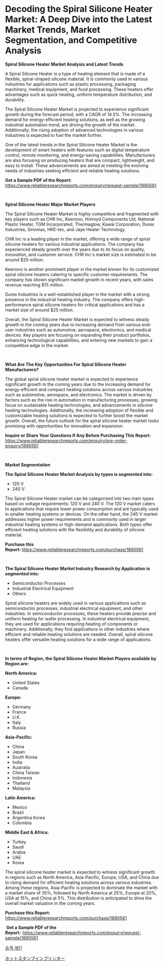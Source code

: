 <p><h1>Decoding the Spiral Silicone Heater Market: A Deep Dive into the Latest Market Trends, Market Segmentation, and Competitive Analysis</h1></p><p><strong>Spiral Silicone Heater Market Analysis and Latest Trends</strong></p>
<p><p>A Spiral Silicone Heater is a type of heating element that is made of a flexible, spiral-shaped silicone material. It is commonly used in various industries for applications such as plastic processing, packaging machinery, medical equipment, and food processing. These heaters offer advantages such as quick heating, uniform temperature distribution, and durability.</p><p>The Spiral Silicone Heater Market is projected to experience significant growth during the forecast period, with a CAGR of 14.5%. The increasing demand for energy-efficient heating solutions, as well as the growing industrial automation trend, are driving the growth of the market. Additionally, the rising adoption of advanced technologies in various industries is expected to fuel the market further.</p><p>One of the latest trends in the Spiral Silicone Heater Market is the development of smart heaters with features such as digital temperature control, remote monitoring, and energy-saving capabilities. Manufacturers are also focusing on producing heaters that are compact, lightweight, and easy to install. These advancements are aimed at meeting the evolving needs of industries seeking efficient and reliable heating solutions.</p></p>
<p><strong>Get a Sample PDF of the Report:&nbsp;</strong> <a href="https://www.reliableresearchreports.com/enquiry/request-sample/1890561">https://www.reliableresearchreports.com/enquiry/request-sample/1890561</a></p>
<p>&nbsp;</p>
<p><strong>Spiral Silicone Heater Major Market Players</strong></p>
<p><p>The Spiral Silicone Heater Market is highly competitive and fragmented with key players such as CHR Inc, Keenovo, Holroyd Components Ltd, National Plastic Heater, TGM Incorporated, Thermaglow, Kawai Corporation, Durex Industries, Sinomas, HKE-tec, and Jaye Heater Technology.</p><p>CHR Inc is a leading player in the market, offering a wide range of spiral silicone heaters for various industrial applications. The company has experienced steady growth over the years due to its focus on quality, innovation, and customer service. CHR Inc's market size is estimated to be around $20 million.</p><p>Keenovo is another prominent player in the market known for its customized spiral silicone heaters catering to specific customer requirements. The company has shown significant market growth in recent years, with sales revenue reaching $15 million.</p><p>Durex Industries is a well-established player in the market with a strong presence in the industrial heating industry. The company offers high-performance spiral silicone heaters for critical applications and has a market size of around $25 million.</p><p>Overall, the Spiral Silicone Heater Market is expected to witness steady growth in the coming years due to increasing demand from various end-user industries such as automotive, aerospace, electronics, and medical devices. Key players are focusing on expanding their product portfolios, enhancing technological capabilities, and entering new markets to gain a competitive edge in the market.</p></p>
<p>&nbsp;</p>
<p><strong>What Are The Key Opportunities For Spiral Silicone Heater Manufacturers?</strong></p>
<p><p>The global spiral silicone heater market is expected to experience significant growth in the coming years due to the increasing demand for energy-efficient and compact heating solutions across various industries such as automotive, aerospace, and electronics. The market is driven by factors such as the rise in automation in manufacturing processes, growing focus on sustainable heating technologies, and advancements in silicone heating technologies. Additionally, the increasing adoption of flexible and customizable heating solutions is expected to further boost the market growth. Overall, the future outlook for the spiral silicone heater market looks promising with opportunities for innovation and expansion.</p></p>
<p><strong>Inquire or Share Your Questions If Any Before Purchasing This Report:</strong> <a href="https://www.reliableresearchreports.com/enquiry/pre-order-enquiry/1890561">https://www.reliableresearchreports.com/enquiry/pre-order-enquiry/1890561</a></p>
<p>&nbsp;</p>
<p><strong>Market Segmentation</strong></p>
<p><strong>The Spiral Silicone Heater Market Analysis by types is segmented into:</strong></p>
<p><ul><li>120 V</li><li>240 V</li></ul></p>
<p><p>The Spiral Silicone Heater market can be categorized into two main types based on voltage requirements: 120 V and 240 V. The 120 V market caters to applications that require lower power consumption and are typically used in smaller heating systems or devices. On the other hand, the 240 V market addresses higher power requirements and is commonly used in larger industrial heating systems or high-demand applications. Both types offer efficient heating solutions with the flexibility and durability of silicone material.</p></p>
<p><strong>Purchase this Report:&nbsp;</strong><a href="https://www.reliableresearchreports.com/purchase/1890561">https://www.reliableresearchreports.com/purchase/1890561</a></p>
<p>&nbsp;</p>
<p><strong>The Spiral Silicone Heater Market Industry Research by Application is segmented into:</strong></p>
<p><ul><li>Semiconductor Processes</li><li>Industrial Electrical Equipment</li><li>Others</li></ul></p>
<p><p>Spiral silicone heaters are widely used in various applications such as semiconductor processes, industrial electrical equipment, and other industries. In semiconductor processes, these heaters provide precise and uniform heating for wafer processing. In industrial electrical equipment, they are used for applications requiring heating of components or machinery. Additionally, they find applications in other industries where efficient and reliable heating solutions are needed. Overall, spiral silicone heaters offer versatile heating solutions for a wide range of applications.</p></p>
<p>&nbsp;</p>
<p><strong>In terms of Region, the Spiral Silicone Heater Market Players available by Region are:</strong></p>
<p>
    <p> <strong> North America: </strong>
        <ul>
            <li>United States</li>
            <li>Canada</li>
        </ul>
        </p> 
    <p> <strong> Europe: </strong>
        <ul>
            <li>Germany</li>
            <li>France</li>
            <li>U.K.</li>
            <li>Italy</li>
            <li>Russia</li>
        </ul>
        </p> 
    <p> <strong> Asia-Pacific: </strong>
        <ul>
            <li>China</li>
            <li>Japan</li>
            <li>South Korea</li>
            <li>India</li>
            <li>Australia</li>
            <li>China Taiwan</li>
            <li>Indonesia</li>
            <li>Thailand</li>
            <li>Malaysia</li>
        </ul>
        </p> 
    <p> <strong> Latin America: </strong>
        <ul>
            <li>Mexico</li>
            <li>Brazil</li>
            <li>Argentina Korea</li>
            <li>Colombia</li>
        </ul>
        </p> 
    <p> <strong> Middle East & Africa: </strong>
        <ul>
            <li>Turkey</li>
            <li>Saudi</li>
            <li>Arabia</li>
            <li>UAE</li>
            <li>Korea</li>
        </ul>
    </p>
    </p>
<p><p>The spiral silicone heater market is expected to witness significant growth in regions such as North America, Asia-Pacific, Europe, USA, and China due to rising demand for efficient heating solutions across various industries. Among these regions, Asia-Pacific is projected to dominate the market with a market share of 35%, followed by North America at 25%, Europe at 20%, USA at 15%, and China at 5%. This distribution is anticipated to drive the overall market valuation in the coming years.</p></p>
<p><strong>Purchase this Report: </strong><a href="https://www.reliableresearchreports.com/purchase/1890561">https://www.reliableresearchreports.com/purchase/1890561</a></p>
<p>&nbsp;<strong>Get a Sample PDF of the Report:&nbsp;&nbsp;</strong><a href="https://www.reliableresearchreports.com/enquiry/request-sample/1890561">https://www.reliableresearchreports.com/enquiry/request-sample/1890561</a></p>
<p><strong></strong></p>
<p><p><a href="https://github.com/oajzkywllm460/Market-Research-Report-List-1/blob/main/441598112955.md">승객 계단</a></p><p><a href="https://github.com/mreklxf44233/Market-Research-Report-List-1/blob/main/507545213946.md">ホットスタンプインプリンター</a></p></p>